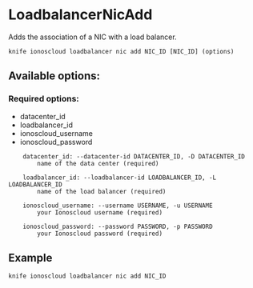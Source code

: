 # LoadbalancerNicAdd

Adds the association of a NIC with a load balancer.

```text
knife ionoscloud loadbalancer nic add NIC_ID [NIC_ID] (options)
```

## Available options:

### Required options:

* datacenter\_id
* loadbalancer\_id
* ionoscloud\_username
* ionoscloud\_password

```text
    datacenter_id: --datacenter-id DATACENTER_ID, -D DATACENTER_ID
        name of the data center (required)

    loadbalancer_id: --loadbalancer-id LOADBALANCER_ID, -L LOADBALANCER_ID
        name of the load balancer (required)

    ionoscloud_username: --username USERNAME, -u USERNAME
        your Ionoscloud username (required)

    ionoscloud_password: --password PASSWORD, -p PASSWORD
        your Ionoscloud password (required)
```
## Example

```text
knife ionoscloud loadbalancer nic add NIC_ID 
```
